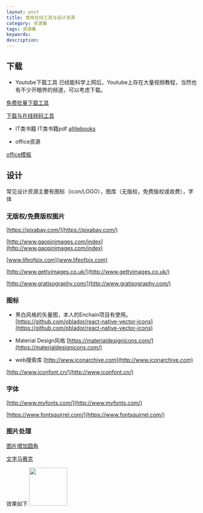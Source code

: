 ```yaml
---
layout: post
title: 常用在线工具与设计资源
category: 资源集
tags: 资源集
keywords: 
description: 
---
```


## 下载

* Youtube下载工具
已经能科学上网后，Youtube上存在大量视频教程，当然也有不少开眼界的频道，可以考虑下载。

[免费批量下载工具](http://youtubemultidownloader.com/index.html)

[下载与在线转码工具](http://www.clipconverter.cc/)

* IT类书籍
IT类书籍pdf
[allitebooks](http://www.allitebooks.com/)

* office资源

[office模板](http://www.officeplus.cn/Template/Home.shtml)


## 设计

常见设计资源主要有图标（icon/LOGO），图库（无版权，免费版权或收费），字体

### 无版权/免费版权图片

[https://pixabay.com/](https://pixabay.com/)

[http://www.gaopinimages.com/index](http://www.gaopinimages.com/index)

[www.lifeofpix.com](www.lifeofpix.com)

[http://www.gettyimages.co.uk/](http://www.gettyimages.co.uk/)

[http://www.gratisography.com/](http://www.gratisography.com/)


### 图标

* 黑白风格的矢量图，本人的Enchain项目有使用。
[https://github.com/oblador/react-native-vector-icons](https://github.com/oblador/react-native-vector-icons)

* Material Design风格
[https://materialdesignicons.com/](https://materialdesignicons.com/)

* web搜索库
[http://www.iconarchive.com](http://www.iconarchive.com)

[http://www.iconfont.cn/](http://www.iconfont.cn/)


### 字体

[http://www.myfonts.com/](http://www.myfonts.com/)

[https://www.fontsquirrel.com/](https://www.fontsquirrel.com/)


### 图片处理

[图片增加圆角](http://www.roundpic.com/index.php)


[文字马赛克](https://tagul.com/)

效果如下
<img src="{{site.zhehua.images}}/misc/Word Cloud.png" width = "100" height = "100" />


